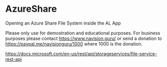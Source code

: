 # AzureShare
Opening an Azure Share File System inside the AL App

Please only use for demostration and educational purposes.
For business purposes please contact https://www.navision.guru/ or send a donation to https://paypal.me/navisionguru/1000 where 1000 is the donation.

https://docs.microsoft.com/en-us/rest/api/storageservices/file-service-rest-api
